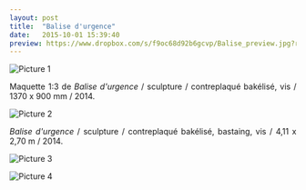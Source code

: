 ```yaml
---
layout: post
title:  "Balise d'urgence"
date:   2015-10-01 15:39:40
preview: https://www.dropbox.com/s/f9oc68d92b6gcvp/Balise_preview.jpg?raw=1
---
```


![Picture 1](https://www.dropbox.com/s/51s8imcvp2erp3u/Balise_maquette_1_3_2014.jpg?raw=1)

<p style="text-align:justify">
Maquette 1:3 de <span style="font-style: italic;">Balise d'urgence</span>   / sculpture / contreplaqu&eacute; bak&eacute;lis&eacute;, vis / 1370 x 900 mm / 2014.
</p>

![Picture 2](https://www.dropbox.com/s/9tt8gwzjiz73815/Balise_2013.jpg?raw=1)

<p style="text-align:justify">
<span style="font-style: italic;">Balise d'urgence</span>   / sculpture / contreplaqu&eacute; bak&eacute;lis&eacute;, bastaing, vis / 4,11 x 2,70 m / 2014.
</p>

![Picture 3](https://www.dropbox.com/s/adkp2kk1tx90hgj/Balise_plan_2013%282%29.jpeg?raw=1)

![Picture 4](https://www.dropbox.com/s/2trjrtiaw7nync2/Balise_plan_2013.jpeg?raw=1)